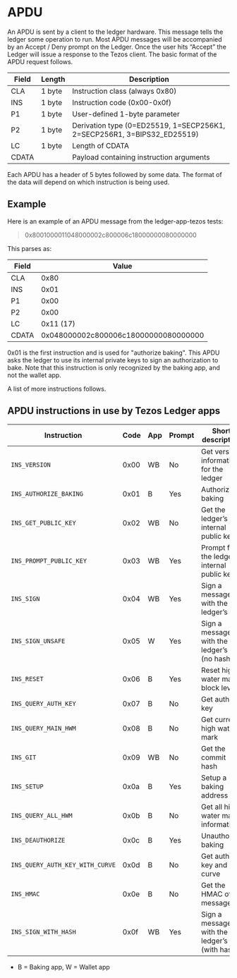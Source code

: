 # APDU

An APDU is sent by a client to the ledger hardware. This message tells
the ledger some operation to run. Most APDU messages will be
accompanied by an Accept / Deny prompt on the Ledger. Once the user
hits “Accept” the Ledger will issue a response to the Tezos client.
The basic format of the APDU request follows.

| Field | Length | Description                                                             |
|-------|--------|-------------------------------------------------------------------------|
| CLA   | 1 byte | Instruction class (always 0x80)                                         |
| INS   | 1 byte | Instruction code (0x00-0x0f)                                            |
| P1    | 1 byte | User-defined 1-byte parameter                                           |
| P2    | 1 byte | Derivation type (0=ED25519, 1=SECP256K1, 2=SECP256R1, 3=BIPS32_ED25519) |
| LC    | 1 byte | Length of CDATA                                                         |
| CDATA | <LC>   | Payload containing instruction arguments                                |

Each APDU has a header of 5 bytes followed by some data. The format of
the data will depend on which instruction is being used.

## Example

Here is an example of an APDU message from the ledger-app-tezos tests:

> 0x8001000011048000002c800006c18000000080000000

This parses as:

| Field | Value                                |
|-------|--------------------------------------|
| CLA   | 0x80                                 |
| INS   | 0x01                                 |
| P1    | 0x00                                 |
| P2    | 0x00                                 |
| LC    | 0x11 (17)                            |
| CDATA | 0x048000002c800006c18000000080000000 |

0x01 is the first instruction and is used for "authorize baking". This
APDU asks the ledger to use its internal private keys to sign an
authorization to bake. Note that this instruction is only recognized
by the baking app, and not the wallet app.

A list of more instructions follows.

## APDU instructions in use by Tezos Ledger apps

| Instruction                     | Code | App | Prompt | Short description                                |
|---------------------------------|------|-----|--------|--------------------------------------------------|
| `INS_VERSION`                   | 0x00 | WB  | No     | Get version information for the ledger           |
| `INS_AUTHORIZE_BAKING`          | 0x01 | B   | Yes    | Authorize baking                                 |
| `INS_GET_PUBLIC_KEY`            | 0x02 | WB  | No     | Get the ledger’s internal public key             |
| `INS_PROMPT_PUBLIC_KEY`         | 0x03 | WB  | Yes    | Prompt for the ledger’s internal public key      |
| `INS_SIGN`                      | 0x04 | WB  | Yes    | Sign a message with the ledger’s key             |
| `INS_SIGN_UNSAFE`               | 0x05 | W   | Yes    | Sign a message with the ledger’s key (no hash)   |
| `INS_RESET`                     | 0x06 | B   | Yes    | Reset high water mark block level                |
| `INS_QUERY_AUTH_KEY`            | 0x07 | B   | No     | Get auth key                                     |
| `INS_QUERY_MAIN_HWM`            | 0x08 | B   | No     | Get current high water mark                      |
| `INS_GIT`                       | 0x09 | WB  | No     | Get the commit hash                              |
| `INS_SETUP`                     | 0x0a | B   | Yes    | Setup a baking address                           |
| `INS_QUERY_ALL_HWM`             | 0x0b | B   | No     | Get all high water mark information              |
| `INS_DEAUTHORIZE`               | 0x0c | B   | Yes    | Unauthorize baking                               |
| `INS_QUERY_AUTH_KEY_WITH_CURVE` | 0x0d | B   | No     | Get auth key and curve                           |
| `INS_HMAC`                      | 0x0e | B   | No     | Get the HMAC of a message                        |
| `INS_SIGN_WITH_HASH`            | 0x0f | WB  | Yes    | Sign a message with the ledger’s key (with hash) |

- B = Baking app, W = Wallet app
